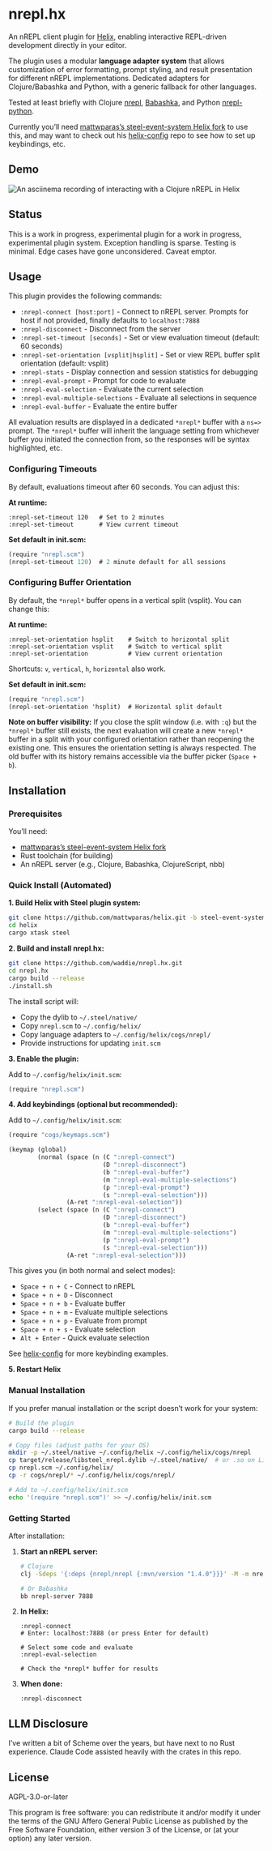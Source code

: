 # nrepl.hx

An nREPL client plugin for [Helix](https://github.com/helix-editor/helix/), enabling interactive REPL-driven development directly in your editor.

The plugin uses a modular **language adapter system** that allows customization of error formatting, prompt styling, and result presentation for different nREPL implementations. Dedicated adapters for Clojure/Babashka and Python, with a generic fallback for other languages.

Tested at least briefly with Clojure [nrepl](https://github.com/nrepl/nrepl), [Babashka](https://github.com/babashka/babashka), and Python [nrepl-python](https://git.sr.ht/~ngraves/nrepl-python).

Currently you’ll need [mattwparas’s steel-event-system Helix fork](https://github.com/mattwparas/helix/tree/steel-event-system) to use this, and may want to check out his [helix-config](https://github.com/mattwparas/helix-config) repo to see how to set up keybindings, etc.

## Demo

![An asciinema recording of interacting with a Clojure nREPL in Helix](https://github.com/waddie/nrepl.hx/blob/main/images/nrepl.gif?raw=true)

## Status

This is a work in progress, experimental plugin for a work in progress, experimental plugin system. Exception handling is sparse. Testing is minimal. Edge cases have gone unconsidered. Caveat emptor.

## Usage

This plugin provides the following commands:

- `:nrepl-connect [host:port]` - Connect to nREPL server. Prompts for host if not provided, finally defaults to `localhost:7888`
- `:nrepl-disconnect` - Disconnect from the server
- `:nrepl-set-timeout [seconds]` - Set or view evaluation timeout (default: 60 seconds)
- `:nrepl-set-orientation [vsplit|hsplit]` - Set or view REPL buffer split orientation (default: vsplit)
- `:nrepl-stats` - Display connection and session statistics for debugging
- `:nrepl-eval-prompt` - Prompt for code to evaluate
- `:nrepl-eval-selection` - Evaluate the current selection
- `:nrepl-eval-multiple-selections` - Evaluate all selections in sequence
- `:nrepl-eval-buffer` - Evaluate the entire buffer

All evaluation results are displayed in a dedicated `*nrepl*` buffer with a `ns=>` prompt. The `*nrepl*` buffer will inherit the language setting from whichever buffer you initiated the connection from, so the responses will be syntax highlighted, etc.

### Configuring Timeouts

By default, evaluations timeout after 60 seconds. You can adjust this:

**At runtime:**
```
:nrepl-set-timeout 120   # Set to 2 minutes
:nrepl-set-timeout       # View current timeout
```

**Set default in init.scm:**
```scheme
(require "nrepl.scm")
(nrepl-set-timeout 120)  # 2 minute default for all sessions
```

### Configuring Buffer Orientation

By default, the `*nrepl*` buffer opens in a vertical split (vsplit). You can change this:

**At runtime:**
```
:nrepl-set-orientation hsplit    # Switch to horizontal split
:nrepl-set-orientation vsplit    # Switch to vertical split
:nrepl-set-orientation           # View current orientation
```

Shortcuts: `v`, `vertical`, `h`, `horizontal` also work.

**Set default in init.scm:**
```scheme
(require "nrepl.scm")
(nrepl-set-orientation 'hsplit)  # Horizontal split default
```

**Note on buffer visibility:**
If you close the split window (i.e. with `:q`) but the `*nrepl*` buffer still exists, the next evaluation will create a new `*nrepl*` buffer in a split with your configured orientation rather than reopening the existing one. This ensures the orientation setting is always respected. The old buffer with its history remains accessible via the buffer picker (`Space + b`).

## Installation

### Prerequisites

You’ll need:
- [mattwparas’s steel-event-system Helix fork](https://github.com/mattwparas/helix/tree/steel-event-system)
- Rust toolchain (for building)
- An nREPL server (e.g., Clojure, Babashka, ClojureScript, nbb)

### Quick Install (Automated)

**1. Build Helix with Steel plugin system:**

```sh
git clone https://github.com/mattwparas/helix.git -b steel-event-system
cd helix
cargo xtask steel
```

**2. Build and install nrepl.hx:**

```sh
git clone https://github.com/waddie/nrepl.hx.git
cd nrepl.hx
cargo build --release
./install.sh
```

The install script will:
- Copy the dylib to `~/.steel/native/`
- Copy `nrepl.scm` to `~/.config/helix/`
- Copy language adapters to `~/.config/helix/cogs/nrepl/`
- Provide instructions for updating `init.scm`

**3. Enable the plugin:**

Add to `~/.config/helix/init.scm`:

```scheme
(require "nrepl.scm")
```

**4. Add keybindings (optional but recommended):**

Add to `~/.config/helix/init.scm`:

```scheme
(require "cogs/keymaps.scm")

(keymap (global)
        (normal (space (n (C ":nrepl-connect")
                          (D ":nrepl-disconnect")
                          (b ":nrepl-eval-buffer")
                          (m ":nrepl-eval-multiple-selections")
                          (p ":nrepl-eval-prompt")
                          (s ":nrepl-eval-selection")))
                (A-ret ":nrepl-eval-selection"))
        (select (space (n (C ":nrepl-connect")
                          (D ":nrepl-disconnect")
                          (b ":nrepl-eval-buffer")
                          (m ":nrepl-eval-multiple-selections")
                          (p ":nrepl-eval-prompt")
                          (s ":nrepl-eval-selection")))
                (A-ret ":nrepl-eval-selection")))
```

This gives you (in both normal and select modes):
- `Space + n + C` - Connect to nREPL
- `Space + n + D` - Disconnect
- `Space + n + b` - Evaluate buffer
- `Space + n + m` - Evaluate multiple selections
- `Space + n + p` - Evaluate from prompt
- `Space + n + s` - Evaluate selection
- `Alt + Enter` - Quick evaluate selection

See [helix-config](https://github.com/mattwparas/helix-config) for more keybinding examples.

**5. Restart Helix**

### Manual Installation

If you prefer manual installation or the script doesn’t work for your system:

```sh
# Build the plugin
cargo build --release

# Copy files (adjust paths for your OS)
mkdir -p ~/.steel/native ~/.config/helix ~/.config/helix/cogs/nrepl
cp target/release/libsteel_nrepl.dylib ~/.steel/native/  # or .so on Linux, .dll on Windows
cp nrepl.scm ~/.config/helix/
cp -r cogs/nrepl/* ~/.config/helix/cogs/nrepl/

# Add to ~/.config/helix/init.scm
echo '(require "nrepl.scm")' >> ~/.config/helix/init.scm
```

### Getting Started

After installation:

1. **Start an nREPL server:**
   ```sh
   # Clojure
   clj -Sdeps '{:deps {nrepl/nrepl {:mvn/version "1.4.0"}}}' -M -m nrepl.cmdline --port 7888

   # Or Babashka
   bb nrepl-server 7888
   ```

2. **In Helix:**
   ```
   :nrepl-connect
   # Enter: localhost:7888 (or press Enter for default)

   # Select some code and evaluate
   :nrepl-eval-selection

   # Check the *nrepl* buffer for results
   ```

3. **When done:**
   ```
   :nrepl-disconnect
   ```

## LLM Disclosure

I’ve written a bit of Scheme over the years, but have next to no Rust experience. Claude Code assisted heavily with the crates in this repo.

## License

AGPL-3.0-or-later

This program is free software: you can redistribute it and/or modify it under the terms of the GNU Affero General Public License as published by the Free Software Foundation, either version 3 of the License, or (at your option) any later version.

